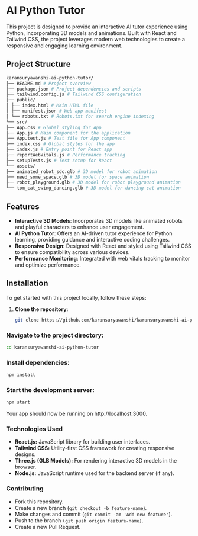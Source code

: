 # AI Python Tutor

This project is designed to provide an interactive AI tutor experience using Python, incorporating 3D models and animations. Built with React and Tailwind CSS, the project leverages modern web technologies to create a responsive and engaging learning environment.

## Project Structure
```bash 
karansuryawanshi-ai-python-tutor/
├── README.md # Project overview
├── package.json # Project dependencies and scripts
├── tailwind.config.js # Tailwind CSS configuration
├── public/
│ ├── index.html # Main HTML file
│ ├── manifest.json # Web app manifest
│ └── robots.txt # Robots.txt for search engine indexing
└── src/
├── App.css # Global styling for App
├── App.js # Main component for the application
├── App.test.js # Test file for App component
├── index.css # Global styles for the app
├── index.js # Entry point for React app
├── reportWebVitals.js # Performance tracking
├── setupTests.js # Test setup for React
└── assets/
├── animated_robot_sdc.glb # 3D model for robot animation
├── need_some_space.glb # 3D model for space animation
├── robot_playground.glb # 3D model for robot playground animation
└── tom_cat_swing_dancing.glb # 3D model for dancing cat animation
```

## Features

- **Interactive 3D Models**: Incorporates 3D models like animated robots and playful characters to enhance user engagement.
- **AI Python Tutor**: Offers an AI-driven tutor experience for Python learning, providing guidance and interactive coding challenges.
- **Responsive Design**: Designed with React and styled using Tailwind CSS to ensure compatibility across various devices.
- **Performance Monitoring**: Integrated with web vitals tracking to monitor and optimize performance.

## Installation

To get started with this project locally, follow these steps:

1. **Clone the repository:**
   ```bash
   git clone https://github.com/karansuryawanshi/karansuryawanshi-ai-python-tutor.git
   ```

### Navigate to the project directory:

```bash
cd karansuryawanshi-ai-python-tutor
```

### Install dependencies:

```bash
npm install
```

### Start the development server:

```bash
npm start
```

Your app should now be running on http://localhost:3000.

### Technologies Used

- **React.js:** JavaScript library for building user interfaces.
- **Tailwind CSS:** Utility-first CSS framework for creating responsive designs.
- **Three.js (GLB Models):** For rendering interactive 3D models in the browser.
- **Node.js:** JavaScript runtime used for the backend server (if any).

### Contributing

- Fork this repository.
- Create a new branch (`git checkout -b feature-name`).
- Make changes and commit (`git commit -am 'Add new feature'`).
- Push to the branch `(git push origin feature-name)`.
- Create a new Pull Request.
